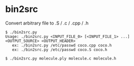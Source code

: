 # bin2src
Convert arbitrary file to .S / .c / .cpp / .h 

```
$ ./bin2src.py 
Usage: ./bin2src.py <INPUT_FILE_0> [<INPUT_FILE_1> ...] <OUTPUT_SOURCE> <OUTPUT_HEADER>
   ex: ./bin2src.py /etc/passwd coco.cpp coco.h
   ex: ./bin2src.py /etc/passwd coco.S coco.h
   
$ ./bin2src.py molecule.ply molecule.c molecule.h
```

